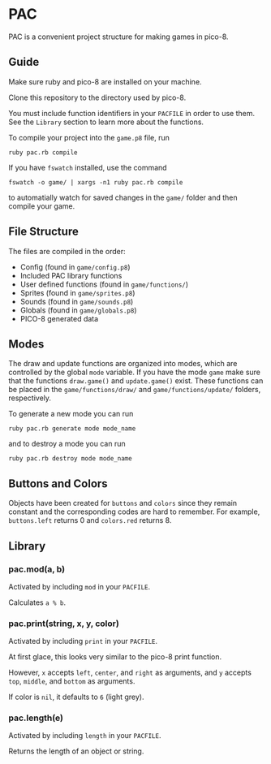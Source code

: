 # PAC 

PAC is a convenient project structure for making games in pico-8.

## Guide

Make sure ruby and pico-8 are installed on your machine.

Clone this repository to the directory used by pico-8.

You must include function identifiers in your `PACFILE` in order to use them. See the `Library` section to learn more about the functions.

To compile your project into the `game.p8` file, run

    ruby pac.rb compile

If you have `fswatch` installed, use the command

    fswatch -o game/ | xargs -n1 ruby pac.rb compile

to automatially watch for saved changes in the `game/` folder and then compile your game.

## File Structure

The files are compiled in the order:

  - Config (found in `game/config.p8`)
  - Included PAC library functions
  - User defined functions (found in `game/functions/`)
  - Sprites (found in `game/sprites.p8`)
  - Sounds (found in `game/sounds.p8`)
  - Globals (found in `game/globals.p8`)
  - PICO-8 generated data

## Modes

The draw and update functions are organized into modes, which are controlled by the global `mode` variable. If you have the mode `game` make sure that the functions `draw.game()` and `update.game()` exist. These functions can be placed in the `game/functions/draw/` and `game/functions/update/` folders, respectively.

To generate a new mode you can run 

    ruby pac.rb generate mode mode_name

and to destroy a mode you can run

    ruby pac.rb destroy mode mode_name

## Buttons and Colors

Objects have been created for `buttons` and `colors` since they remain constant and the corresponding codes are hard to remember. For example, `buttons.left` returns 0 and `colors.red` returns 8.

## Library

### pac.mod(a, b)

Activated by including `mod` in your `PACFILE`.

Calculates `a % b`.

### pac.print(string, x, y, color)

Activated by including `print` in your `PACFILE`.

At first glace, this looks very similar to the pico-8 print function.

However, `x` accepts `left`, `center`, and `right` as arguments, and `y` accepts `top`, `middle`, and `bottom` as arguments.

If color is `nil`, it defaults to `6` (light grey).

### pac.length(e)

Activated by including `length` in your `PACFILE`.

Returns the length of an object or string.
